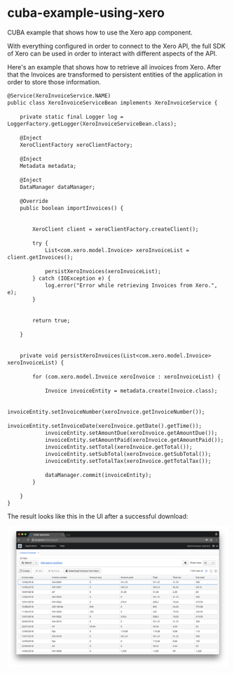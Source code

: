 # cuba-example-using-xero
CUBA example that shows how to use the Xero app component.


With everything configured in order to connect to the Xero API, the full SDK of Xero can be used in order to interact with different
aspects of the API.

Here's an example that shows how to retrieve all invoices from Xero. After that the Invoices are transformed to persistent entities
of the application in order to store those information.


```
@Service(XeroInvoiceService.NAME)
public class XeroInvoiceServiceBean implements XeroInvoiceService {

    private static final Logger log = LoggerFactory.getLogger(XeroInvoiceServiceBean.class);

    @Inject
    XeroClientFactory xeroClientFactory;

    @Inject
    Metadata metadata;

    @Inject
    DataManager dataManager;

    @Override
    public boolean importInvoices() {


        XeroClient client = xeroClientFactory.createClient();

        try {
            List<com.xero.model.Invoice> xeroInvoiceList = client.getInvoices();

            persistXeroInvoices(xeroInvoiceList);
        } catch (IOException e) {
            log.error("Error while retrieving Invoices from Xero.", e);
        }


        return true;

    }


    private void persistXeroInvoices(List<com.xero.model.Invoice> xeroInvoiceList) {

        for (com.xero.model.Invoice xeroInvoice : xeroInvoiceList) {

            Invoice invoiceEntity = metadata.create(Invoice.class);

            invoiceEntity.setInvoiceNumber(xeroInvoice.getInvoiceNumber());
            invoiceEntity.setInvoiceDate(xeroInvoice.getDate().getTime());
            invoiceEntity.setAmountDue(xeroInvoice.getAmountDue());
            invoiceEntity.setAmountPaid(xeroInvoice.getAmountPaid());
            invoiceEntity.setTotal(xeroInvoice.getTotal());
            invoiceEntity.setSubTotal(xeroInvoice.getSubTotal());
            invoiceEntity.setTotalTax(xeroInvoice.getTotalTax());

            dataManager.commit(invoiceEntity);
        }

    }
}
```


The result looks like this in the UI after a successful download:

 
![Xero invoice download](https://github.com/mariodavid/cuba-example-using-xero/blob/master/img/1-xero-invoices-download.png)

